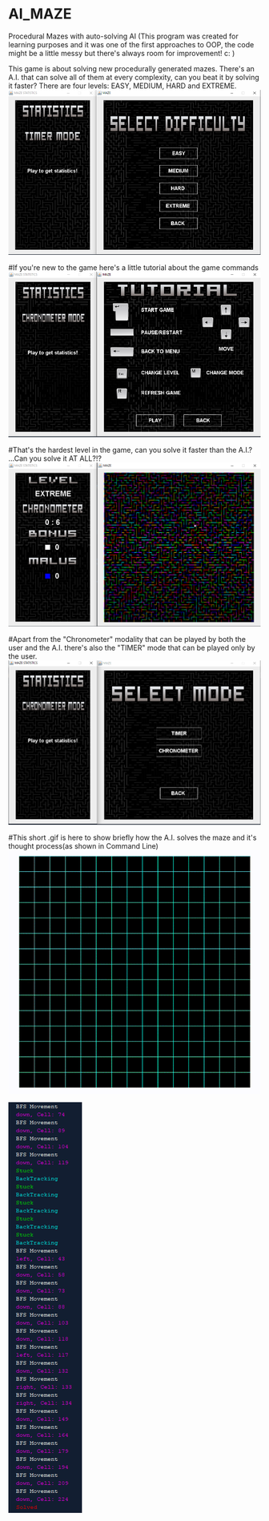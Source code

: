 # AI_MAZE
Procedural Mazes with auto-solving AI
(This program was created for learning purposes and it was one of the first approaches to OOP, the code might be a little messy but there's always room for improvement! c: )

This game is about solving new procedurally generated mazes. There's an A.I. that can solve all of them at every complexity, can you beat it by solving it faster? There are four levels: EASY, MEDIUM, HARD and EXTREME.
![A.I. Solving](MEDIA/diff.PNG)

#If you're new to the game here's a little tutorial about the game commands
![Tutorial](MEDIA/tutorial.PNG)

#That's the hardest level in the game, can you solve it faster than the A.I.? ...Can you solve it AT ALL?!?
![A.I. Solving](MEDIA/extreme.PNG)

#Apart from the "Chronometer" modality that can be played by both the user and the A.I. there's also the "TIMER" mode that can be played only by the user.
![A.I. Solving](MEDIA/torc.PNG)

#This short .gif is here to show briefly how the A.I. solves the maze and it's thought process(as shown in Command Line)
![A.I. Solving](MEDIA/gif.gif)

![A.I. Solving](MEDIA/thoughtprocess.PNG)
